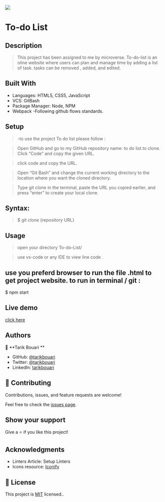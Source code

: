 ![](https://img.shields.io/badge/Microverse-blueviolet)

# To-do List

## Description 

> This project has been assigned to me by microverse.
> To-do-list is an oline website where users can plan and manage time by adding a list of task. tasks can be removed , added, and edited.



## Built With
- Languages: HTML5, CSS5, JavaScript
- VCS: GitBash
- Package Manager: Node, NPM
- Webpack
-Following github flows standards.



## Setup
> -to use the project To do list please follow :

>Open GitHub and go to my GitHub repository name: to do list.to clone. Click “Code” and copy the given URL.

>click code and copy the URL.

>Open “Git Bash” and change the current working directory to the location where you want the cloned directory.

>Type git clone in the terminal, paste the URL you copied earlier, and press “enter” to create your local clone.

## Syntax:

>$ git clone {repository URL}

## Usage
>open your directory To-do-List/

>use vs-code or any IDE to view line code .

## use you preferd browser to run the file .html to get project website. to run in terminal / git :
$ npm start

## Live demo 
[click here](https://tarikbouari.github.io/To-do-List/)

## Authors

👤 **Tarik Bouari **

- GitHub: [@tarikbouari](https://github.com/tarikbouari)
- Twitter: [@tarikbouari](https://twitter.com/TarikBouari)
- LinkedIn: [tarikbouari](https://www.linkedin.com/in/tarik-bouari-44b7191a6/)

## 🤝 Contributing

Contributions, issues, and feature requests are welcome!

Feel free to check the [issues page](../../issues/).

## Show your support

Give a ⭐️ if you like this project!

## Acknowledgments

- Linters Article: Setup Linters
- Icons resource: [Iconify](https://iconify.design/cons8)

## 📝 License

This project is [MIT](./MIT.md) licensed..
